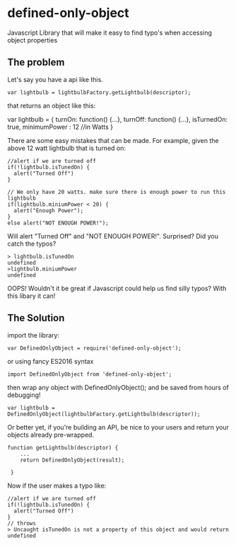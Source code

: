 # defined-only-object
Javascript Library that will make it easy to find typo's when accessing object properties

## The problem

Let's say you have a api like this.

    var lightbulb = lightbulbFactory.getLightbulb(descriptor);
    
that returns an object like this:

   var lightbulb =  {
    turnOn: function() {...},
    turnOff: function() {...},
    isTurnedOn: true,
    minimumPower : 12   //in Watts
    }
    
    
    
 There are some easy mistakes that can be made.  For example, given the above 12 watt lightbulb that is turned on:
 
    //alert if we are turned off
    if(!lightbulb.isTunedOn) {
      alert("Turned Off")
    }
    
    // We only have 20 watts. make sure there is enough power to run this lightbulb
    if(lightbulb.miniumPower < 20) {
      alert("Enough Power");
    }
    else alert("NOT ENOUGH POWER!");
    
  
Will alert "Turned Off" and "NOT ENOUGH POWER!".  Surprised?  Did you catch the typos?

    > lightbulb.isTunedOn
    undefined
    >lightbulb.miniumPower
    undefined
    
        
OOPS! Wouldn't it be great if Javascript could help us find silly typos?  With this libary it can!

## The Solution

import the library:

    var DefinedOnlyObject = require('defined-only-object');
  
or using fancy ES2016 syntax

    import DefinedOnlyObject from 'defined-only-object';
    
then wrap any object with DefinedOnlyObject(); and be saved from hours of debugging!
    
    var lightbulb = DefinedOnlyObject(lightbulbFactory.getLightbulb(descriptor));

Or better yet, if you're building an API, be nice to your users and return your objects already pre-wrapped.
    
    function getLightbulb(descriptor) {
        ...
        return DefinedOnlyObject(result);
        
     }
     
     
     
 Now if the user makes a typo like:
    
    //alert if we are turned off
    if(!lightbulb.isTunedOn) {
      alert("Turned Off")
    }
    // throws
    > Uncaught isTunedOn is not a property of this object and would return undefined
    
    
   
